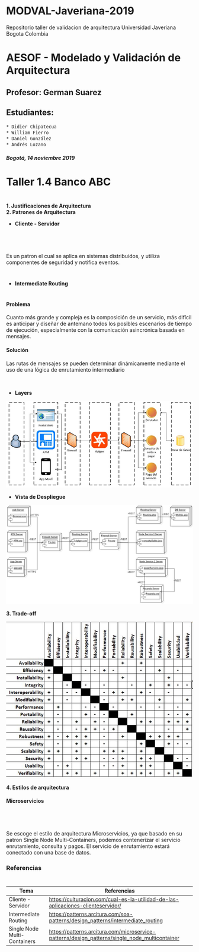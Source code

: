 # MODVAL-Javeriana-2019
Repositorio taller de validacion de arquitectura Universidad Javeriana Bogota Colombia 
<!DOCTYPE html><html><head><meta charset="utf-8"><title>README.md</title>
<h1 class="code-line" data-line-start=0 data-line-end=1 ><a id="AESOF__Modelado_y_Validacin_de_Arquitectura_0"></a>AESOF - Modelado y Validación de Arquitectura</h1>
<h2 class="code-line" data-line-start=1 data-line-end=2 ><a id="Profesor_German_Suarez_1"></a>Profesor: German Suarez</h2>
<h2 class="code-line" data-line-start=2 data-line-end=3 ><a id="Estudiantes_2"></a>Estudiantes:</h2>
<pre><code>* Didier Chipatecua
* William Fierro
* Daniel González
* Andrés Lozano
</code></pre>
<h5 class="code-line" data-line-start=7 data-line-end=8 ><a id="Bogot_14_noviembre_2019_7"></a>Bogotá, 14 noviembre 2019</h5>
<h1 class="code-line" data-line-start=8 data-line-end=9 ><a id="_8"></a></h1>
<h1 class="code-line" data-line-start=9 data-line-end=10 ><a id="_9"></a></h1>
<h1 class="code-line" data-line-start=10 data-line-end=11 ><a id="_10"></a></h1>
<h1 class="code-line" data-line-start=11 data-line-end=12 ><a id="_11"></a></h1>
<h1 class="code-line" data-line-start=12 data-line-end=13 ><a id="_12"></a></h1>
<h1 class="code-line" data-line-start=13 data-line-end=14 ><a id="Taller_14_Banco_ABC_13"></a>Taller 1.4 Banco ABC</h1>
<h1 class="code-line" data-line-start=14 data-line-end=15 ><a id="_14"></a></h1>
<p class="has-line-data" data-line-start="15" data-line-end="17"><strong>1. Justificaciones de Arquitectura</strong><br>
<strong>2. Patrones de Arquitectura</strong></p>
<ul>
<li class="has-line-data" data-line-start="17" data-line-end="18"><strong>Cliente - Servidor</strong></li>
</ul>
<h1 class="code-line" data-line-start=18 data-line-end=19 ><a id="_18"></a></h1>
<p class="has-line-data" data-line-start="19" data-line-end="20"><img src="http://s.culturacion.com/wp-content/uploads/2011/06/Cliente-Servidor.gif.png" alt=""></p>
<p class="has-line-data" data-line-start="21" data-line-end="22">Es un patron el cual se aplica en sistemas distribuidos, y utiliza componentes de seguridad y notifica eventos.</p>
<h1 class="code-line" data-line-start=22 data-line-end=23 ><a id="_22"></a></h1>
<ul>
<li class="has-line-data" data-line-start="23" data-line-end="24"><strong>Intermediate Routing</strong></li>
</ul>
<h1 class="code-line" data-line-start=24 data-line-end=25 ><a id="_24"></a></h1>
<h4 class="code-line" data-line-start=25 data-line-end=26 ><a id="Problema_25"></a><strong>Problema</strong></h4>
<p class="has-line-data" data-line-start="27" data-line-end="28">Cuanto más grande y compleja es la composición de un servicio, más difícil es anticipar y diseñar de antemano todos los posibles escenarios de tiempo de ejecución, especialmente con la comunicación asincrónica basada en mensajes.</p>
<h4 class="code-line" data-line-start=29 data-line-end=30 ><a id="Solucin_29"></a><strong>Solución</strong></h4>
<p class="has-line-data" data-line-start="30" data-line-end="31">Las rutas de mensajes se pueden determinar dinámicamente mediante el uso de una lógica de enrutamiento intermediario</p>
<p class="has-line-data" data-line-start="32" data-line-end="33"><img src="https://patterns.arcitura.com/wp-content/uploads/2018/09/fig1-71.png" alt=""></p>
<ul>
<li class="has-line-data" data-line-start="35" data-line-end="37"><strong>Layers</strong></li>
</ul>
<p class="has-line-data" data-line-start="37" data-line-end="38"><img src="https://raw.githubusercontent.com/didierss/MODVAL-Javeriana-2019/master/Capas.JPG" alt=""></p>
<ul>
<li class="has-line-data" data-line-start="39" data-line-end="41"><strong>Vista de Despliegue</strong></li>
</ul>
<p class="has-line-data" data-line-start="41" data-line-end="42"><img src="https://raw.githubusercontent.com/didierss/MODVAL-Javeriana-2019/master/Fisico.JPG" alt=""></p>
<p class="has-line-data" data-line-start="43" data-line-end="44"><strong>3. Trade-off</strong></p>
<p class="has-line-data" data-line-start="45" data-line-end="46"><img src="https://raw.githubusercontent.com/didierss/MODVAL-Javeriana-2019/master/tradeoff.JPG" alt=""></p>
<p class="has-line-data" data-line-start="48" data-line-end="49"><strong>4. Estilos de arquitectura</strong></p>
<h4 class="code-line" data-line-start=50 data-line-end=51 ><a id="Microservicios_50"></a><strong>Microservicios</strong></h4>
<h1 class="code-line" data-line-start=52 data-line-end=53 ><a id="_52"></a></h1>
<p class="has-line-data" data-line-start="53" data-line-end="54"><img src="https://patterns.arcitura.com/wp-content/uploads/2018/09/fig1-31.png" alt=""></p>
<p class="has-line-data" data-line-start="55" data-line-end="56">Se escoge el estilo de arquitectura Microservicios, ya que basado en su patron Single Node Multi-Containers, podemos contenerizar el servicio enrutamiento, consulta y pagos. El servicio de enrutamiento estará conectado con una base de datos.</p>
<h3 class="code-line" data-line-start=57 data-line-end=58 ><a id="Referencias_57"></a>Referencias</h3>
<h1 class="code-line" data-line-start=58 data-line-end=59 ><a id="_58"></a></h1>
<table class="table table-striped table-bordered">
<thead>
<tr>
<th>Tema</th>
<th>Referencias</th>
</tr>
</thead>
<tbody>
<tr>
<td>Cliente - Servidor</td>
<td><a href="https://culturacion.com/cual-es-la-utilidad-de-las-aplicaciones-clienteservidor/">https://culturacion.com/cual-es-la-utilidad-de-las-aplicaciones-clienteservidor/</a></td>
</tr>
<tr>
<td>Intermediate Routing</td>
<td><a href="https://patterns.arcitura.com/soa-patterns/design_patterns/intermediate_routing">https://patterns.arcitura.com/soa-patterns/design_patterns/intermediate_routing</a></td>
</tr>
<tr>
<td>Single Node Multi-Containers</td>
<td><a href="https://patterns.arcitura.com/microservice-patterns/design_patterns/single_node_multicontainer">https://patterns.arcitura.com/microservice-patterns/design_patterns/single_node_multicontainer</a></td>
</tr>
</tbody>
</table>

</body></html>
